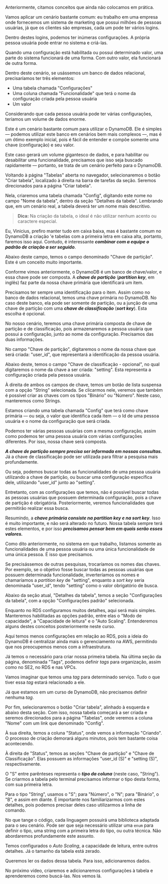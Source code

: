 <div class="formattedText" data-external-links="">
                                <p>Anteriormente, citamos conceitos que ainda não colocamos em prática.</p>
<p>Vamos aplicar um cenário bastante comum: eu trabalho em uma empresa onde fornecemos um sistema de marketing que possui milhões de pessoas usuárias, já que os clientes são empresas, cada um pode ter vários logins.</p>
<p>Dentro destes logins, podemos ter inúmeras configurações. A própria pessoa usuária pode entrar no sistema e criá-las.</p>
<p>Quando uma configuração está habilitada ou possui determinado valor, uma parte do sistema funcionará de uma forma. Com outro valor, ela funcionará de outra forma.</p>
<p>Dentro deste cenário, se usássemos um banco de dados relacional, precisaríamos ter três elementos:</p>
<ul><li>Uma tabela chamada "Configurações"</li><li>Uma coluna chamada "Funcionalidade" que terá o nome da configuração criada pela pessoa usuária</li><li>Um valor</li></ul>
<p>Considerando que cada pessoa usuária pode ter várias configurações, teríamos um volume de dados enorme.</p>
<p>Este é um cenário bastante comum para utilizar o DynamoDB. Ele é simples — podemos utilizar este banco em cenários bem mais complexos —, mas é um ótimo exemplo inicial, pois é fácil de entender e compõe somente uma chave (configuração) e seu valor.</p>
<p>Este caso gerará um volume gigantesco de dados, e para habilitar ou desabilitar uma funcionalidade, precisamos que isso seja buscado rapidamente — portanto, se trata de um cenário perfeito para o DynamoDB.</p>
<p>Voltando à página "Tabelas" aberta no navegador, selecionaremos o botão "Criar tabela", localizado à direita na barra de tarefas da seção. Seremos direcionados para a página "Criar tabela".</p>
<p>Nela, criaremos uma tabela  chamada "Config", digitando este nome no campo "Nome da tabela", dentro da seção "Detalhes da tabela". Lembrando que, em um cenário real, a tabela deverá ter um nome mais descritivo.</p>
<blockquote>
<p><strong>Dica:</strong> Na criação da tabela, o ideal é não utilizar nenhum acento ou caractere especial.</p>
</blockquote>
<p>Eu, Vinicius, prefiro manter tudo em caixa baixa, mas é bastante comum no DynamoDB a criação 'e tabelas com a primeira letra em caixa alta, portanto, faremos isso aqui. Contudo, é interessante <strong><em>combinar com a equipe o padrão de criação a ser seguido</em></strong>.</p>
<p>Abaixo deste campo, temos o campo denominado "Chave de partição". Este é um conceito muito importante.</p>
<p>Conforme vimos anteriormente, o DynamoDB é um banco de chave/valor, e essa chave pode ser composta. A <strong><em>chave de partição</em></strong> (<strong><em>partition key</em></strong>, em inglês) faz parte da nossa chave primária que identificará um item. </p>
<p>Precisamos ter sempre uma identificação para o item. Assim como no banco de dados relacional, temos uma chave primária no DynamoDB. No caso deste banco, ela pode ser somente de partição, ou a junção de uma chave de partição com uma <strong><em>chave de classificação</em></strong> (<strong><em>sort key</em></strong>). Esta escolha é opcional.</p>
<p>No nosso cenário, teremos uma chave primária composta de chave de partição e de classificação, pois armazenaremos a pessoa usuária que possui a configuração, junto ao nome da configuração. Precisamos das duas informações.</p>
<p>No campo "Chave de partição", digitaremos o nome da nossa chave que será criada: "user_id", que representará a identificação da pessoa usuária.</p>
<p>Abaixo deste, temos o campo "Chave de classificação - opcional", no qual digitaremos o nome da chave a ser criada: "setting". Esta representa a configuração criada pela pessoa usuária.</p>
<p>À direita de ambos os campos de chave, temos um botão de lista suspensa com a opção "String" selecionada. Se clicarmos nele, veremos que também é possível criar as chaves com os tipos "Binário" ou "Número". Neste caso, manteremos como Strings.</p>
<p>Estamos criando uma tabela chamada "Config" que terá como chave primária — ou seja, o valor que identifica cada item — o Id de uma pessoa usuária e o nome da configuração que será criada.</p>
<p>Podemos ter várias pessoas usuárias com a mesma configuração, assim como podemos ter uma pessoa usuária com várias configurações diferentes. Por isso, nossa chave será composta.</p>
<p><strong><em>A chave de partição sempre precisa ser informada em nossas consultas.</em></strong> Já a chave de classificação pode ser utilizada para filtrar a pesquisa mais profundamente.</p>
<p>Ou seja, podemos buscar todas as funcionalidades de uma pessoa usuária utilizando a chave de partição, ou buscar uma configuração específica dele, utilizando "user_id" junto ao "setting".</p>
<p>Entretanto, com as configurações que temos, não é possível buscar todas as pessoas usuárias que possuem determinada configuração, pois a chave de partição é obrigatória. Posteriormente, veremos funcionalidades que permitirão realizar essa busca.</p>
<p>Resumindo, a <strong><em>chave primária consiste na partition key e na sort key</em></strong>. Isso é muito importante, e não será alterado no futuro. Nossa tabela sempre terá estes elementos, e por isso <strong><em>precisamos pensar bem em quais serão esses valores.</em></strong></p>
<p>Como dito anteriormente, no sistema em que trabalho, listamos somente as funcionalidades de uma pessoa usuária ou uma única funcionalidade de uma única pessoa. É isso que precisamos.</p>
<p>Se precisássemos de outras pesquisas, trocaríamos os nomes das chaves. Por exemplo, se o objetivo fosse buscar todas as pessoas usuárias que possuem determinada funcionalidade, inverteríamos os nomes e chamaríamos a <em>partition key</em> de "setting", enquanto a <em>sort key</em> seria denominada "user_id", tendo "setting" como o valor obrigatório de busca.</p>
<p>Abaixo da seção atual, "Detalhes da tabela", temos a seção "Configurações da tabela", com a opção "Configurações padrão" selecionada.</p>
<p>Enquanto no RDS configuramos muitos detalhes, aqui será mais simples. Manteremos habilitadas as opções padrão, entre elas o "Modo de capacidade", a "Capacidade de leitura" e o "Auto Scaling". Entenderemos alguns destes conceitos posteriormente neste curso.</p>
<p>Aqui temos menos configurações em relação ao RDS, pois a ideia do DynamoDB é centralizar ainda mais o gerenciamento na AWS, permitindo que nos preocupemos menos com a infraestrutura.</p>
<p>Já temos o necessário para criar nossa primeira tabela. Na última seção da página, denominada "Tags", podemos definir <em>tags</em> para organização, assim como no SE2, no RDS e nas VPCs.</p>
<p>Vamos imaginar que temos uma <em>tag</em> para determinado serviço. Tudo o que tiver essa <em>tag</em> estará relacionado a ele.</p>
<p>Já que estamos em um curso de DynamoDB, não precisamos definir nenhuma <em>tag</em>.</p>
<p>Por fim, selecionaremos o botão "Criar tabela", alinhado à esquerda e abaixo desta seção. Com isso, nossa tabela começará a ser criada e seremos direcionados para a página "Tabelas", onde veremos a coluna "Nome" com um link que denominado "Config".</p>
<p>À sua direita, temos a coluna "Status", onde vemos a informação "Criando". O processo de criação demorará alguns minutos, pois tem bastante coisa acontecendo.</p>
<p>À direita de "Status", temos as seções "Chave de partição"
 e "Chave de Classificação". Elas possuem as informações "user_id (S)" e "setting (S)", respectivamente.</p>
<p>O "S" entre parênteses representa o <strong><em>tipo da coluna</em></strong> (neste caso, "String"). Se criarmos a tabela pelo terminal precisamos informar o tipo desta forma, com sua primeira letra.</p>
<p>Para o tipo "String", usamos o "S"; para "Número", o "N"; para "Binário", o "B", e assim em diante. É importante nos familiarizarmos com estes detalhes, pois podemos precisar deles caso utilizarmos a linha de comando.</p>
<p>No que tange o código, cada linguagem possuirá uma biblioteca adaptada para o seu cenário. Pode ser que seja necessário utilizar uma <code>enum</code> para definir o tipo, uma string com a primeira letra do tipo, ou outra técnica. Não abordaremos profundamente este assunto.</p>
<p>Temos configurados o <em>Auto Scaling</em>, a capacidade de leitura, entre outros detalhes. Já o tamanho da tabela está zerado.</p>
<p>Queremos ler os dados dessa tabela. Para isso, adicionaremos dados.</p>
<p>No próximo vídeo, criaremos e adicionaremos configurações à tabela e aprenderemos como buscá-las. Nos vemos lá.</p>
                        </div>